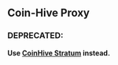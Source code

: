Coin-Hive Proxy
---------------

### DEPRECATED:

**Use [CoinHive Stratum](https://www.npmjs.com/package/coin-hive-stratum) instead.**
